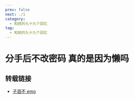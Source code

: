```yaml
---
prev: false
next: ./1
category:
  - 和她的九十九个回忆
tag:
  - 和她的九十九个回忆
---
```


# 分手后不改密码 真的是因为懒吗

<!-- more -->
<BiliBili bvid="BV1Ct4y1c7za"  title="分手后不改密码 真的是因为懒吗" noDanmaku />

## 转载链接

- [子涵不 emo](https://space.bilibili.com/173893049)
